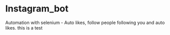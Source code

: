 # Instagram_bot
Automation with selenium - Auto likes, follow people following you and auto likes.
this is a test
